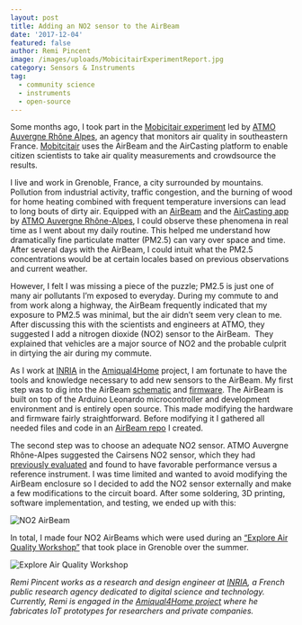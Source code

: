 ```yaml
---
layout: post
title: Adding an NO2 sensor to the AirBeam
date: '2017-12-04'
featured: false
author: Remi Pincent
image: /images/uploads/MobicitairExperimentReport.jpg
category: Sensors & Instruments
tag:
  - community science
  - instruments
  - open-source
---
```

<p>Some months ago, I took part in the <a href="http://www.air-rhonealpes.fr/sites/ra/files/atoms/files/atmo_mobicitair_dp_bat_def.pdf" target="_blank">Mobicitair experiment</a> led by <a href="http://www.atmo-auvergnerhonealpes.fr/" target="_blank">ATMO Auvergne Rhône Alpes</a>, an agency that monitors air quality in southeastern France. <a href="http://www.mobicitair.fr/" target="_blank">Mobitcitair</a> uses the AirBeam and the AirCasting platform to enable citizen scientists to take air quality measurements and crowdsource the results.</p>

<p>I live and work in Grenoble, France, a city surrounded by mountains. Pollution from industrial activity, traffic congestion, and the burning of wood for home heating combined with frequent temperature inversions can lead to long bouts of dirty air. Equipped with an <a href="http://www.takingspace.org/aircasting/airbeam/" target="_blank">AirBeam</a> and the <a href="https://play.google.com/store/apps/details?id=pl.llp.aircasting&amp;hl=en" target="_blank">AirCasting app</a> by <a href="http://www.air-rhonealpes.fr/" target="_blank">ATMO Auvergne Rhône-Alpes</a>, I could observe these phenomena in real time as I went about my daily routine. This helped me understand how dramatically fine particulate matter (PM2.5) can vary over space and time. After several days with the AirBeam, I could intuit what the PM2.5 concentrations would be at certain locales based on previous observations and current weather.</p>
<p>However, I felt I was missing a piece of the puzzle; PM2.5 is just one of many air pollutants I’m exposed to everyday. During my commute to and from work along a highway, the AirBeam frequently indicated that my exposure to PM2.5 was minimal, but the air didn’t seem very clean to me. After discussing this with the scientists and engineers at ATMO, they suggested I add a nitrogen dioxide (NO2) sensor to the AirBeam.  They explained that vehicles are a major source of NO2 and the probable culprit in dirtying the air during my commute.</p>
<p>As I work at <a href="https://www.inria.fr/" target="_blank">INRIA</a> in the <a href="http://amiqual4home.inria.fr/home/" target="_blank">Amiqual4Home</a> project, I am fortunate to have the tools and knowledge necessary to add new sensors to the AirBeam. My first step was to dig into the AirBeam <a href="https://github.com/cloudformdesign/Airbeam" target="_blank">schematic</a> and <a href="https://github.com/HabitatMap/AirCastingAndroidClient/blob/master/arduino/aircasting/AirBeamFirmware_11_14_15" target="_blank">firmware</a>. The AirBeam is built on top of the Arduino Leonardo microcontroller and development environment and is entirely open source. This made modifying the hardware and firmware fairly straightforward. Before modifying it I gathered all needed files and code in an <a href="https://github.com/Lahorde/airbeam/tree/AirBeam_CairsensN02" target="_blank">AirBeam repo</a> I created.</p>
<p>The second step was to choose an adequate NO2 sensor. ATMO Auvergne Rhône-Alpes suggested the Cairsens NO2 sensor, which they had <a href="http://www.mdpi.com/2504-3900/1/4/473/pdf" target="_blank">previously evaluated</a> and found to have favorable performance versus a reference instrument. I was time limited and wanted to avoid modifying the AirBeam enclosure so I decided to add the NO2 sensor externally and make a few modifications to the circuit board. After some soldering, 3D printing, software implementation, and testing, we ended up with this:</p>


![NO2 AirBeam](/images/uploads/NO2AirBeam.jpg)


<p>In total, I made four NO2 AirBeams which were used during an <a href="https://www.flickr.com/photos/la-peniche/sets/72157689561120795/" target="_blank">“Explore Air Quality Workshop”</a> that took place in Grenoble over the summer.</p>


![Explore Air Quality Workshop](/images/uploads/ExploreAirQualityWorkshop.jpg)


<p><em>Remi Pincent works as a research and design engineer at </em><a href="https://www.inria.fr/" target="_blank"><em>INRIA</em></a><em>, a French public research agency dedicated to digital science and technology. Currently, Remi is engaged in the <a href="https://amiqual4home.inria.fr/" target="_blank"><span style="text-decoration: underline;">Amiqual4Home project</span></a> where he fabricates IoT prototypes for researchers and private companies.</em></p>
